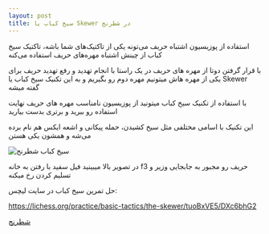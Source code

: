 ```yaml
---
layout: post
title: سیخ کباب یا Skewer در شطرنج
---
```


استفاده از پوزیسیون اشتباه حریف می‌تونه یکی از تاکتیک‌های شما باشه، تاکتیک سیخ کباب از چینش اشتباه مهره‌های حریف استفاده می‌کنه

با قرار گرفتن دوتا از مهره های حریف در یک راستا با انجام تهدید و رفع تهدید حریف برای یکی از مهره هاش میتونیم مهره دوم رو بگیریم و به این تکنیک  سیخ کباب یا Skewer گفته میشه

با استفاده از تکنیک سیخ کباب میتونید از پوزیسیون نامناسب مهره های حریف نهایت استفاده رو ببرید و برتری بدست بیارید

این تکنیک با اسامی مختلفی مثل سیخ کشیدن، حمله پیکانی و اشعه ایکس هم نام برده می‌شه و همشون یکی هستن

<img class="center" src="https://ehsaider.ir/x/skewer.png" loading="lazy" alt="سیخ کباب شطرنج">

در تصویر بالا میبینید فیل سفید با رفتن به خانه f3 حریف رو مجبور به جابجایی وزیر و تسلیم کردن رخ میکنه

حل تمرین سیخ کباب در سایت لیچس:

<a rel="nofollow" href="https://lichess.org/practice/basic-tactics/the-skewer/tuoBxVE5/DXc6bhG2" target="_blank">https://lichess.org/practice/basic-tactics/the-skewer/tuoBxVE5/DXc6bhG2</a>

<a href="{{ site.url }}/chess" class="button">شطرنج</a>
